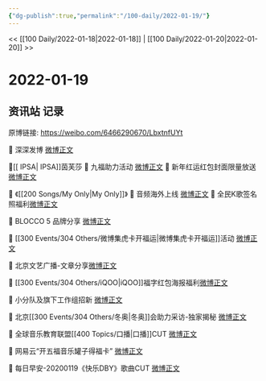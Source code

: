 ```yaml
---
{"dg-publish":true,"permalink":"/100-daily/2022-01-19/"}
---
```



<< [[100 Daily/2022-01-18\|2022-01-18]] | [[100 Daily/2022-01-20\|2022-01-20]] >>

# 2022-01-19

## 资讯站 记录

原博链接: https://weibo.com/6466290670/LbxtnfUYt

💫 深深发博 [微博正文](https://m.weibo.cn/6466290670/4727355275215967)

💫[[ IPSA\| IPSA]]茵芙莎
🌟 九福助力活动 [微博正文](https://m.weibo.cn/6466290670/4727291227146755)
🌟 新年红运红包封面限量放送 [微博正文](https://m.weibo.cn/6466290670/4727328771671051)

💫 《[[200 Songs/My Only\|My Only]]》
🌟 音频海外上线 [微博正文](https://m.weibo.cn/6466290670/4727285657374304)
🌟 全民K歌签名照福利[微博正文](https://m.weibo.cn/6466290670/4727335373246846)

💫 BLOCCO 5 品牌分享 [微博正文](https://m.weibo.cn/6466290670/4727332650091719)

💫 [[300 Events/304 Others/微博集虎卡开福运\|微博集虎卡开福运]]活动 [微博正文](https://m.weibo.cn/6466290670/4727376049083864)

💫 北京文艺广播-文章分享[微博正文](https://m.weibo.cn/6466290670/4727435004217432)

💫 [[300 Events/304 Others/iQOO\|iQOO]]福字红包海报福利[微博正文](https://m.weibo.cn/6466290670/4727409838653665)

💫 小分队及旗下工作组招新 [微博正文](https://m.weibo.cn/6466290670/4727345343368552)

💫 北京[[300 Events/304 Others/冬奥\|冬奥]]会助力采访-独家揭秘 [微博正文](https://m.weibo.cn/6466290670/4727375735294664)

💫 全球音乐教育联盟[[400 Topics/口播\|口播]]CUT [微博正文](https://m.weibo.cn/6466290670/4727286471592750)

💫 网易云“开五福音乐罐子得福卡” [微博正文](https://m.weibo.cn/6466290670/4727321036850369)

💫 每日早安-20200119《快乐DBY》歌曲CUT
[微博正文](https://m.weibo.cn/6466290670/4727273741356297)
